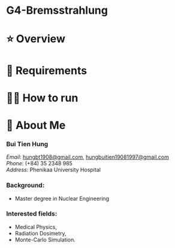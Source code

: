 # G4-Bremsstrahlung

# ⭐ Overview #
##

# 🔧 Requirements #



# 🏃‍♂️ How to run #


# 🚀 About Me #
### **Bui Tien Hung**
*Email*: hungbt1908@gmail.com, hungbuitien19081997@gmail.com \
*Phone*: (+84) 35 2348 985 \
*Address*: Phenikaa University Hospital

### Background: 
- Master degree in Nuclear Engineering
### Interested fields:
- Medical Physics,
- Radiation Dosimetry, 
- Monte-Carlo Simulation.

